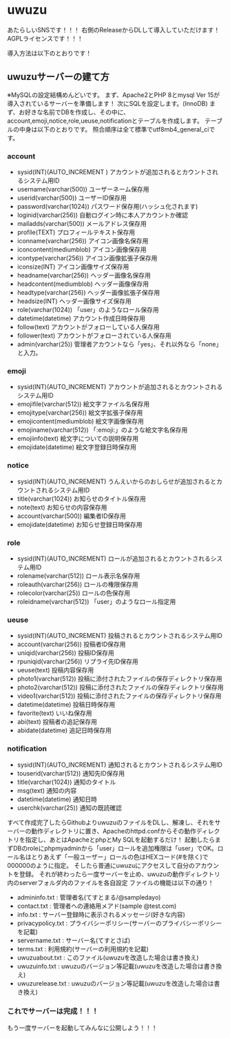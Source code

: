 # uwuzu
あたらしいSNSです！！！
右側のReleaseからDLして導入していただけます！
AGPLライセンスです！！！

導入方法は以下のとおりです！

## uwuzuサーバーの建て方
※MySQLの設定結構めんどいです。
まず、Apache2とPHP 8とmysql Ver 15が導入されているサーバーを準備します！
次にSQLを設定します。(InnoDB)
まず、お好きな名前でDBを作成し、その中に、account,emoji,notice,role,ueuse,notificationとテーブルを作成します。
テーブルの中身は以下のとおりです。
照合順序は全て標準でutf8mb4_general_ciです。
### account
- sysid(INT)(AUTO_INCREMENT	) アカウントが追加されるとカウントされるシステム用ID
- username(varchar(500)) ユーザーネーム保存用
- userid(varchar(500)) ユーザーID保存用
- password(varchar(1024)) パスワード保存用(ハッシュ化されます)
- loginid(varchar(256)) 自動ログイン時に本人アカウントか確認
- mailadds(varchar(500)) メールアドレス保存用
- profile(TEXT) プロフィールテキスト保存用
- iconname(varchar(256)) アイコン画像名保存用
- iconcontent(mediumblob) アイコン画像保存用
- icontype(varchar(256)) アイコン画像拡張子保存用
- iconsize(INT) アイコン画像サイズ保存用
- headname(varchar(256)) ヘッダー画像名保存用
- headcontent(mediumblob) ヘッダー画像保存用
- headtype(varchar(256)) ヘッダー画像拡張子保存用
- headsize(INT) ヘッダー画像サイズ保存用
- role(varchar(1024)) 「user」のようなロール保存用
- datetime(datetime) アカウント作成日時保存用
- follow(text) アカウントがフォローしている人保存用
- follower(text) アカウントがフォローされている人保存用
- admin(varchar(25)) 管理者アカウントなら「yes」、それ以外なら「none」と入力。

### emoji
- sysid(INT)(AUTO_INCREMENT) アカウントが追加されるとカウントされるシステム用ID
- emojifile(varchar(512)) 絵文字ファイル名保存用
- emojitype(varchar(256)) 絵文字拡張子保存用
- emojicontent(mediumblob) 絵文字画像保存用
- emojiname(varchar(512)) 「:emoji:」のような絵文字名保存用
- emojiinfo(text) 絵文字についての説明保存用
- emojidate(datetime) 絵文字登録日時保存用

### notice
- sysid(INT)(AUTO_INCREMENT) うんえいからのおしらせが追加されるとカウントされるシステム用ID
- title(varchar(1024)) お知らせのタイトル保存用
- note(text) お知らせの内容保存用
- account(varchar(500)) 編集者ID保存用
- emojidate(datetime) お知らせ登録日時保存用

### role
- sysid(INT)(AUTO_INCREMENT) ロールが追加されるとカウントされるシステム用ID
- rolename(varchar(512)) ロール表示名保存用
- roleauth(varchar(256)) ロールの権限保存用
- rolecolor(varchar(25)) ロールの色保存用
- roleidname(varchar(512)) 「user」のようなロール指定用

### ueuse
- sysid(INT)(AUTO_INCREMENT) 投稿されるとカウントされるシステム用ID
- account(varchar(256)) 投稿者ID保存用
- uniqid(varchar(256)) 投稿ID保存用
- rpuniqid(varchar(256)) リプライ先ID保存用
- ueuse(text) 投稿内容保存用
- photo1(varchar(512)) 投稿に添付されたファイルの保存ディレクトリ保存用
- photo2(varchar(512)) 投稿に添付されたファイルの保存ディレクトリ保存用
- video1(varchar(512)) 投稿に添付されたファイルの保存ディレクトリ保存用
- datetime(datetime) 投稿日時保存用
- favorite(text) いいね保存用
- abi(text) 投稿者の追記保存用
- abidate(datetime) 追記日時保存用

### notification
- sysid(INT)(AUTO_INCREMENT) 通知されるとカウントされるシステム用ID
- touserid(varchar(512)) 通知先ID保存用
- title(varchar(1024)) 通知のタイトル
- msg(text) 通知の内容
- datetime(datetime) 通知日時
- userchk(varchar(25)) 通知の既読確認


すべて作成完了したらGithubよりuwuzuのファイルをDLし、解凍し、それをサーバーの動作ディレクトリに置き、Apacheのhttpd.confからその動作ディレクトリを指定し、あとはApacheとphpとMy SQLを起動するだけ！
起動したらまずDBのroleにphpmyadminから「user」ロールを追加権限は「user」でOK。ロール名はとりあえず「一般ユーザー」ロールの色はHEXコード(#を除く)で000000のように指定。
そしたら普通にuwuzuにアクセスして自分のアカウントを登録。
それが終わったら一度サーバーを止め、uwuzuの動作ディレクトリ内のserverフォルダ内のファイルを各自設定
ファイルの機能は以下の通り！
- admininfo.txt : 管理者名(てすとまる/@sampledayo)
- contact.txt : 管理者への連絡用メアド(sample @test.com)
- info.txt : サーバー登録時に表示されるメッセージ(好きな内容)
- privacypolicy.txt : プライバシーポリシー(サーバーのプライバシーポリシーを記載)
- servername.txt : サーバー名(てすとさば)
- terms.txt : 利用規約(サーバーの利用規約を記載)
- uwuzuabout.txt : このファイル(uwuzuを改造した場合は書き換え)
- uwuzuinfo.txt : uwuzuのバージョン等記載(uwuzuを改造した場合は書き換え)
- uwuzurelease.txt : uwuzuのバージョン等記載(uwuzuを改造した場合は書き換え)

### これでサーバーは完成！！！
もう一度サーバーを起動してみんなに公開しよう！！！
